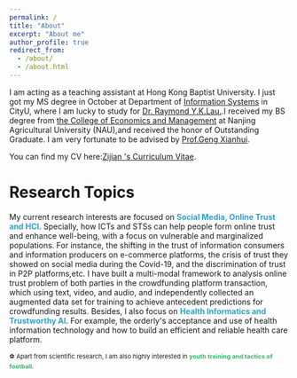 ```yaml
---
permalink: /
title: "About"
excerpt: "About me"
author_profile: true
redirect_from: 
  - /about/
  - /about.html
---
```



  
I am acting as a teaching assistant at Hong Kong Baptist University. I just got my MS degree in October at Department of [Information Systems](https://www.cb.cityu.edu.hk/is/) in CityU, where I am lucky to study for [Dr. Raymond Y.K.Lau.](https://www.cb.cityu.edu.hk/staff/raylau/).I received my BS degree from [the College of Economics and Management](https://economy.njau.edu.cn/) at Nanjing Agricultural University (NAU),and received the honor of Outstanding Graduate. I am very fortunate to be advised by [Prof.Geng Xianhui](https://economy.njau.edu.cn/xksz/jszx/gxh.htm).

You can find my CV here:[Zijian 's Curriculum Vitae](../assets/Resume_Zijian.pdf).




Research Topics
======

My current research interests are focused on <span style="color: #33A1C9;">**Social Media, Online Trust and HCI**</span>. Specially, how ICTs and STSs can help people form online trust and enhance well-being, with a focus on vulnerable and marginalized populations. For instance, the shifting in the trust of information consumers and information producers on e-commerce platforms, the crisis of trust they showed on social media during the Covid-19, and the discrimination of trust in P2P platforms,etc. I have built a multi-modal framework to analysis online trust problem of both parties in the crowdfunding platform transaction, which using text, video, and audio, and independently collected an augmented data set for training to achieve antecedent predictions for crowdfunding results. Besides, I also focus on <span style="color: #33A1C9;">**Health Informatics and Trustworthy AI**</span>. For example, the orderly's acceptance and use of health information technology and how to build an efficient and reliable health care platform. 

<span style="font-size: 11px;">⚽️ Apart from scientific research, I am also highly interested in  <span style="color: #3CB371;">**youth training and tactics of football**</span>. 


